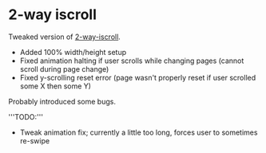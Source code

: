 2-way iscroll
=============

Tweaked version of [2-way-iscroll](https://github.com/cubiq/2-way-iScroll).

 - Added 100% width/height setup
 - Fixed animation halting if user scrolls while changing pages (cannot scroll during page change)
 - Fixed y-scrolling reset error (page wasn't properly reset if user scrolled some X then some Y)

Probably introduced some bugs.

'''TODO:'''

 - Tweak animation fix; currently a little too long, forces user to sometimes re-swipe
